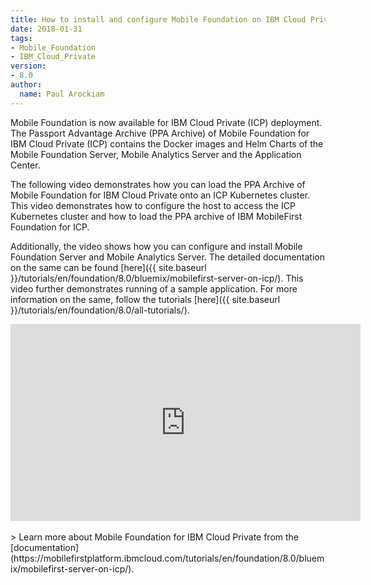 ```yaml
---
title: How to install and configure Mobile Foundation on IBM Cloud Private
date: 2018-01-31
tags:
- Mobile_Foundation
- IBM_Cloud_Private
version:
- 8.0
author:
  name: Paul Arockiam
---
```

Mobile Foundation is now available for IBM Cloud Private (ICP) deployment. The Passport Advantage Archive (PPA Archive) of Mobile Foundation for IBM Cloud Private (ICP) contains the Docker images and Helm Charts of the Mobile Foundation Server, Mobile Analytics Server and the Application Center.

The following video demonstrates how you can load the PPA Archive of Mobile Foundation for IBM Cloud Private onto an ICP Kubernetes cluster.
This video demonstrates how to configure the host to access the ICP Kubernetes cluster and how to load the PPA archive of IBM MobileFirst Foundation for ICP.

Additionally, the video shows how you can configure and install Mobile Foundation Server and Mobile Analytics Server. The detailed documentation on the same can be found [here]({{ site.baseurl }}/tutorials/en/foundation/8.0/bluemix/mobilefirst-server-on-icp/). This video further demonstrates running of a sample application. For more information on the same, follow the tutorials [here]({{ site.baseurl }}/tutorials/en/foundation/8.0/all-tutorials/).
<br/>
<div class="sizer">
    <div class="embed-responsive embed-responsive-16by9">
        <iframe width="560" height="315" src="https://www.youtube.com/embed/LVwTJmXNsf8?rel=0&amp;showinfo=0" frameborder="0" allow="autoplay; encrypted-media" allowfullscreen></iframe>
    </div>
</div>

<br/>
> Learn more about Mobile Foundation for IBM Cloud Private from the [documentation](https://mobilefirstplatform.ibmcloud.com/tutorials/en/foundation/8.0/bluemix/mobilefirst-server-on-icp/).
